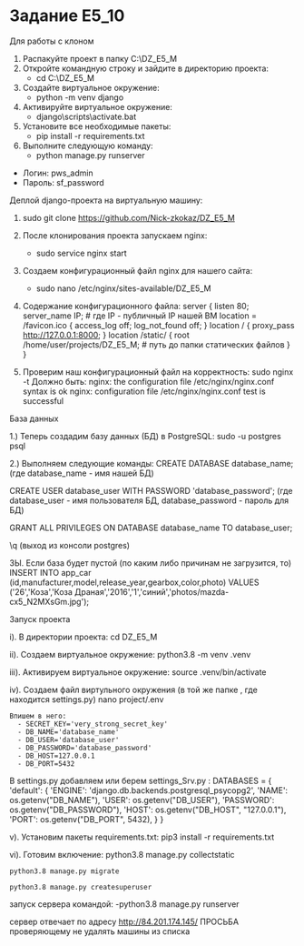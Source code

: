 # Задание E5_10
Для работы с клоном 
1) Распакуйте проект в папку C:\DZ_E5_M
2) Откройте командную строку и зайдите в директорию проекта:
   - cd C:\DZ_E5_M
3) Создайте виртуальное окружение:
   - python -m venv django
4) Активируйте виртуальное окружение:
   - django\scripts\activate.bat
5) Установите все необходимые пакеты:
   - pip install -r requirements.txt
6) Выполните следующую команду:
   - python manage.py runserver

- Логин: pws_admin
- Пароль: sf_password

Деплой django-проекта на виртуальную машину:
1.  sudo git clone https://github.com/Nick-zkokaz/DZ_E5_M 

2. После клонирования проекта запускаем nginx:
   - sudo service nginx start
   
3. Создаем конфигурационный файл nginx для нашего сайта: 
   - sudo nano /etc/nginx/sites-available/DZ_E5_M 
   
4. Содержание конфигурационного файла:
server {
    listen 80;
    server_name IP; # где IP - публичный IP нашей ВМ
    location = /favicon.ico { access_log off; log_not_found off; }
    location / {
        proxy_pass http://127.0.0.1:8000;
    }
    location /static/ {
        root /home/user/projects/DZ_E5_M; # путь до папки статических файлов
    }
}

5. Проверим наш конфигурационный файл на корректность:
    sudo nginx -t
    Должно быть:
      nginx: the configuration file /etc/nginx/nginx.conf syntax is ok
      nginx: configuration file /etc/nginx/nginx.conf test is successful
      
База данных 

1.) Теперь создадим базу данных (БД) в PostgreSQL:
    sudo -u postgres psql
    
2.) Выполняем следующие команды:
   CREATE DATABASE database_name; (где database_name - имя нашей БД)
   
   CREATE USER database_user WITH PASSWORD 'database_password'; (где database_user - имя пользователя БД, database_password - пароль для БД)
   
   GRANT ALL PRIVILEGES ON DATABASE database_name TO database_user;
   
   
   \q (выход из консоли postgres)
   
  ЗЫ. Если база будет пустой (по каким либо причинам не загрузится, то)
  INSERT INTO app_car (id,manufacturer,model,release_year,gearbox,color,photo) VALUES ('26','Коза','Коза Драная','2016','1','синий','photos/mazda-cx5_N2MXsGm.jpg');

Запуск проекта

i). В директории проекта:
    cd DZ_E5_M
    
ii). Создаем виртуальное окружение:
    python3.8 -m venv .venv
    
iii). Активируем виртуальное окружение:
    source .venv/bin/activate
    
iv). Создаем файл виртульного окружения (в той же папке , где находится settings.py)
   nano project/.env
   
    Впишем в него:
      - SECRET_KEY='very_strong_secret_key'
      - DB_NAME='database_name'
      - DB_USER='database_user'
      - DB_PASSWORD='database_password'
      - DB_HOST=127.0.0.1
      - DB_PORT=5432
   
   В settings.py добавляем или берем settings_Srv.py : 
DATABASES = {
    'default': {
        'ENGINE': 'django.db.backends.postgresql_psycopg2',
        'NAME': os.getenv("DB_NAME"),
        'USER': os.getenv("DB_USER"),
        'PASSWORD': os.getenv("DB_PASSWORD"),
        'HOST': os.getenv("DB_HOST", "127.0.0.1"),
        'PORT': os.getenv("DB_PORT", 5432),
    }
}

v). Установим пакеты requirements.txt:
    pip3 install -r requirements.txt
    
vi). Готовим включение:
    python3.8 manage.py collectstatic
    
    python3.8 manage.py migrate
    
    python3.8 manage.py createsuperuser
    

запуск сервера командой:
   -python3.8 manage.py runserver

сервер отвечает по адресу http://84.201.174.145/ ПРОСЬБА проверяющему не удалять машины из списка
